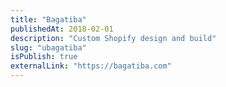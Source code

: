 ```yaml
---
title: "Bagatiba"
publishedAt: 2018-02-01
description: "Custom Shopify design and build"
slug: "ubagatiba"
isPublish: true
externalLink: "https://bagatiba.com"
---
```

